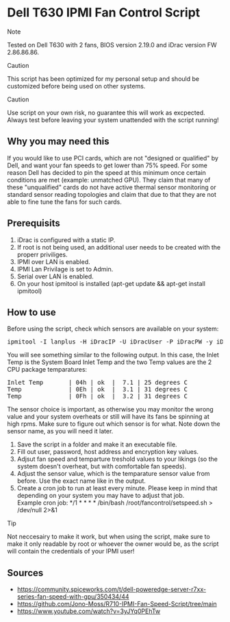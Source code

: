 # Dell T630 IPMI Fan Control Script
> [!NOTE]
> Tested on Dell T630 with 2 fans, BIOS version 2.19.0 and iDrac version FW 2.86.86.86.

> [!CAUTION]
> This script has been optimized for my personal setup and should be customized before being used on other systems.

> [!CAUTION]
> Use script on your own risk, no guarantee this will work as excpected. Always test before leaving your system unattended with the script running!

## Why you may need this
If you would like to use PCI cards, which are not "designed or qualified" by Dell, and want your fan speeds to get lower than 75% speed. For some reason Dell has decided to pin the speed at this minimum once certain conditions are met (example: unmatched GPU). They claim that many of these "unqualified" cards do not have active thermal sensor monitoring or standard sensor reading topologies and claim that due to that they are not able to fine tune the fans for such cards.

## Prerequisits
1) iDrac is configured with a static IP.
2) If root is not being used, an additional user needs to be created with the properr priviliges.
3) IPMI over LAN is enabled.
4) IPMI Lan Privilage is set to Admin.
5) Serial over LAN is enabled.
6) On your host ipmitool is installed (apt-get update && apt-get install ipmitool)

## How to use
Before using the script, check which sensors are available on your system: 
<pre>ipmitool -I lanplus -H iDracIP -U iDracUser -P iDracPW -y iDracEncryptionKey sdr type temperature</pre>
You will see something similar to the following output. In this case, the Inlet Temp is the System Board Inlet Temp and the two Temp values are the 2 CPU package temparatures:
<pre>
Inlet Temp       | 04h | ok  |  7.1 | 25 degrees C
Temp             | 0Eh | ok  |  3.1 | 31 degrees C
Temp             | 0Fh | ok  |  3.2 | 31 degrees C
</pre>
The sensor choice is important, as otherwise you may monitor the wrong value and your system overheats or still will have its fans be spinning at high rpms. Make sure to figure out which sensor is for what. Note down the sensor name, as you will need it later.

1) Save the script in a folder and make it an executable file.
2) Fill out user, password, host address and encryption key values.
3) Adjsut fan speed and temparture treshold values to your likings (so the system doesn't overheat, but with comfortable fan speeds).
4) Adjust the sensor value, which is the temparature sensor value from before. Use the exact name like in the output.
5) Create a cron job to run at least every minute. Please keep in mind that depending on your system you may have to adjust that job.\
   Example cron job: */1 * * * * /bin/bash /root/fancontrol/setspeed.sh > /dev/null 2>&1
   
> [!TIP]
> Not neccesairy to make it work, but when using the script, make sure to make it only readable by root or whoever the owner would be, as the script will contain the credentials of your IPMI user!




## Sources
- https://community.spiceworks.com/t/dell-poweredge-server-r7xx-series-fan-speed-with-gpu/350434/44
- https://github.com/Jono-Moss/R710-IPMI-Fan-Speed-Script/tree/main
- https://www.youtube.com/watch?v=3yJYq0PEhTw

